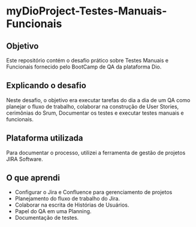 # myDioProject-Testes-Manuais-Funcionais

## Objetivo
Este repositório contém o desafio prático sobre Testes Manuais e Funcionais fornecido pelo BootCamp de QA da plataforma Dio.

## Explicando o desafio
Neste desafio, o objetivo era executar tarefas do dia a dia de um QA como planejar o fluxo de trabalho, colaborar na construção de User Stories, cerimônias do Srum, Documentar os testes e executar testes manuais e funcionais.

## Plataforma utilizada
Para documentar o processo, utilizei a ferramenta de gestão de projetos JIRA Software.

## O que aprendi
- Configurar o Jira e Confluence para gerenciamento de projetos
- Planejamento do fluxo de trabalho do Jira.
- Colaborar na escrita de Histórias de Usuários.
- Papel do QA em uma Planning.
- Documentação de testes.
